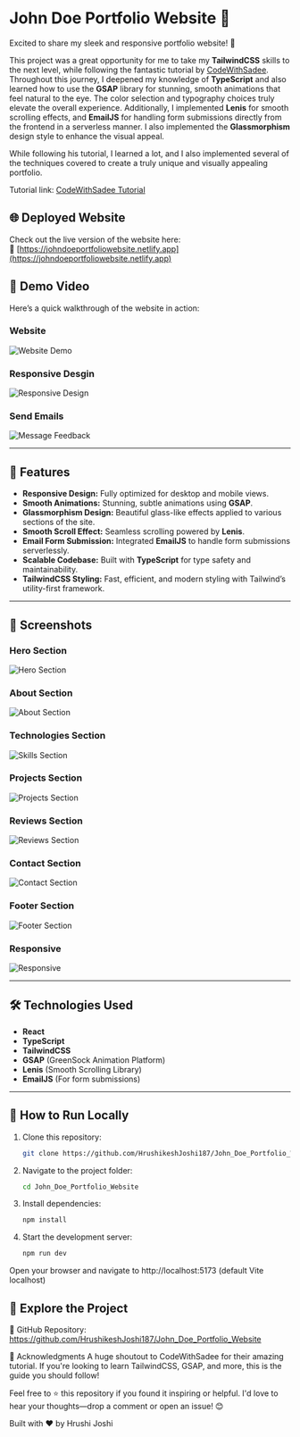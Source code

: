 # John Doe Portfolio Website 🌟

Excited to share my sleek and responsive portfolio website! 🚀

This project was a great opportunity for me to take my **TailwindCSS** skills to the next level, while following the fantastic tutorial by [CodeWithSadee](https://www.youtube.com/@codewithsadee). Throughout this journey, I deepened my knowledge of **TypeScript** and also learned how to use the **GSAP** library for stunning, smooth animations that feel natural to the eye. The color selection and typography choices truly elevate the overall experience. Additionally, I implemented **Lenis** for smooth scrolling effects, and **EmailJS** for handling form submissions directly from the frontend in a serverless manner. I also implemented the **Glassmorphism** design style to enhance the visual appeal.

While following his tutorial, I learned a lot, and I also implemented several of the techniques covered to create a truly unique and visually appealing portfolio.

Tutorial link: [CodeWithSadee Tutorial](https://www.youtube.com/watch?v=k3JMkRwd_Nw)

## 🌐 Deployed Website

Check out the live version of the website here:  
🔗 [https://johndoeportfoliowebsite.netlify.app](https://johndoeportfoliowebsite.netlify.app)

## 🎥 Demo Video

Here’s a quick walkthrough of the website in action:

### Website

![Website Demo](./project_implementation/videos/website.webp)

### Responsive Desgin

![Responsive Design](./project_implementation/videos/responsive.webp)

### Send Emails

![Message Feedback](./project_implementation/videos/message_feedback.webp)

---

## 🚀 Features

- **Responsive Design:** Fully optimized for desktop and mobile views.
- **Smooth Animations:** Stunning, subtle animations using **GSAP**.
- **Glassmorphism Design:** Beautiful glass-like effects applied to various sections of the site.
- **Smooth Scroll Effect:** Seamless scrolling powered by **Lenis**.
- **Email Form Submission:** Integrated **EmailJS** to handle form submissions serverlessly.
- **Scalable Codebase:** Built with **TypeScript** for type safety and maintainability.
- **TailwindCSS Styling:** Fast, efficient, and modern styling with Tailwind’s utility-first framework.

---

## 📸 Screenshots

### Hero Section

![Hero Section](./project_implementation/photos/hero_section.png)

### About Section

![About Section](./project_implementation/photos/about_section.png)

### Technologies Section

![Skills Section](./project_implementation/photos/skills_section.png)

### Projects Section

![Projects Section](./project_implementation/photos/projects_section.png)

### Reviews Section

![Reviews Section](./project_implementation/photos/reviews_section.png)

### Contact Section

![Contact Section](./project_implementation/photos/contact_section.png)

### Footer Section

![Footer Section](./project_implementation/photos/footer_section.png)

### Responsive

![Responsive](./project_implementation/photos/responsive.png)

---

## 🛠️ Technologies Used

- **React**
- **TypeScript**
- **TailwindCSS**
- **GSAP** (GreenSock Animation Platform)
- **Lenis** (Smooth Scrolling Library)
- **EmailJS** (For form submissions)

---

## 📂 How to Run Locally

1. Clone this repository:

   ```bash
   git clone https://github.com/HrushikeshJoshi187/John_Doe_Portfolio_Website.git
   ```

2. Navigate to the project folder:

   ```bash
   cd John_Doe_Portfolio_Website
   ```

3. Install dependencies:

   ```bash
   npm install
   ```

4. Start the development server:

   ```bash
   npm run dev
   ```

Open your browser and navigate to http://localhost:5173 (default Vite localhost)

## 📁 Explore the Project

🔗 GitHub Repository: https://github.com/HrushikeshJoshi187/John_Doe_Portfolio_Website

🎉 Acknowledgments
A huge shoutout to CodeWithSadee for their amazing tutorial. If you're looking to learn TailwindCSS, GSAP, and more, this is the guide you should follow!

Feel free to ⭐️ this repository if you found it inspiring or helpful. I'd love to hear your thoughts—drop a comment or open an issue! 😊

Built with ❤️ by Hrushi Joshi
